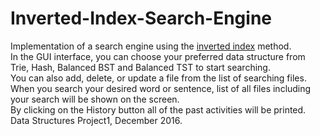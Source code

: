 # Inverted-Index-Search-Engine
Implementation of a search engine using the <a href="https://en.wikipedia.org/wiki/Inverted_index">inverted index</a> method. <br />
In the GUI interface, you can choose your preferred data structure from Trie, Hash, Balanced BST and Balanced TST to start searching. <br />
You can also add, delete, or update a file from the list of searching files. <br />
When you search your desired word or sentence, list of all files including your search will be shown on the screen. <br />
By clicking on the History button all of the past activities will be printed. <br />
Data Structures Project1, December 2016.

